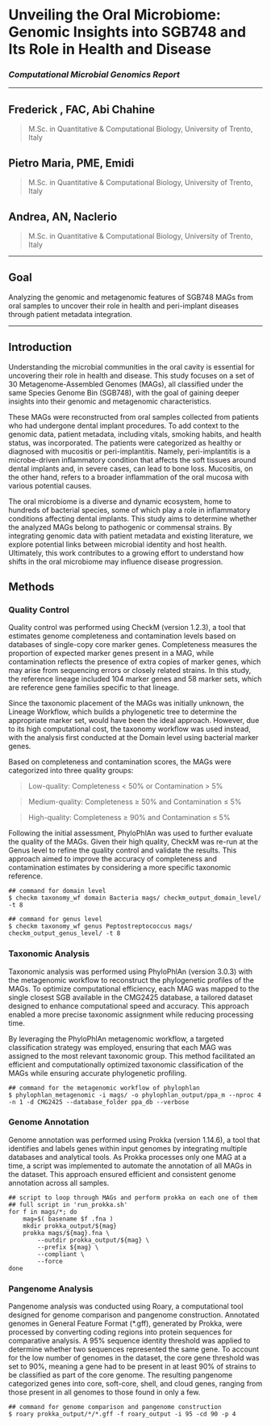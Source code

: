 # Unveiling the Oral Microbiome: Genomic Insights into SGB748 and Its Role in Health and Disease
### _Computational Microbial Genomics Report_

---
## Frederick , FAC, Abi Chahine
> M.Sc. in Quantitative & Computational Biology, University of Trento, Italy
## Pietro Maria, PME, Emidi
> M.Sc. in Quantitative & Computational Biology, University of Trento, Italy 
## Andrea, AN, Naclerio
> M.Sc. in Quantitative & Computational Biology, University of Trento, Italy

---

## Goal
Analyzing the genomic and metagenomic features of SGB748 MAGs from oral samples to uncover their role in health and peri-implant diseases through patient metadata integration.

---

## Introduction

Understanding the microbial communities in the oral cavity is essential for uncovering their role in health and disease. This study focuses on a set of 30 Metagenome-Assembled Genomes (MAGs), all classified under the same Species Genome Bin (SGB748), with the goal of gaining deeper insights into their genomic and metagenomic characteristics.  

These MAGs were reconstructed from oral samples collected from patients who had undergone dental implant procedures. To add context to the genomic data, patient metadata, including vitals, smoking habits, and health status, was incorporated. The patients were categorized as healthy or diagnosed with mucositis or peri-implantitis. Namely, peri-implantitis is a microbe-driven inflammatory condition that affects the soft tissues around dental implants and, in severe cases, can lead to bone loss. Mucositis, on the other hand, refers to a broader inflammation of the oral mucosa with various potential causes.  

The oral microbiome is a diverse and dynamic ecosystem, home to hundreds of bacterial species, some of which play a role in inflammatory conditions affecting dental implants. This study aims to determine whether the analyzed MAGs belong to pathogenic or commensal strains. By integrating genomic data with patient metadata and existing literature, we explore potential links between microbial identity and host health. Ultimately, this work contributes to a growing effort to understand how shifts in the oral microbiome may influence disease progression.

## Methods

### Quality Control
Quality control was performed using CheckM (version 1.2.3), a tool that estimates genome completeness and contamination levels based on databases of single-copy core marker genes. Completeness measures the proportion of expected marker genes present in a MAG, while contamination reflects the presence of extra copies of marker genes, which may arise from sequencing errors or closely related strains. In this study, the reference lineage included 104 marker genes and 58 marker sets, which are reference gene families specific to that lineage.

Since the taxonomic placement of the MAGs was initially unknown, the Lineage Workflow, which builds a phylogenetic tree to determine the appropriate marker set, would have been the ideal approach. However, due to its high computational cost, the taxonomy workflow was used instead, with the analysis first conducted at the Domain level using bacterial marker genes.

Based on completeness and contamination scores, the MAGs were categorized into three quality groups:  
>	Low-quality: Completeness < 50% or Contamination > 5%

>	Medium-quality: Completeness ≥ 50% and Contamination ≤ 5%

>	High-quality: Completeness ≥ 90% and Contamination ≤ 5%

Following the initial assessment, PhyloPhlAn was used to further evaluate the quality of the MAGs. Given their high quality, CheckM was re-run at the Genus level to refine the quality control and validate the results. This approach aimed to improve the accuracy of completeness and contamination estimates by considering a more specific taxonomic reference.

```
## command for domain level
$ checkm taxonomy_wf domain Bacteria mags/ checkm_output_domain_level/ -t 8  
```
```
## command for genus level
$ checkm taxonomy_wf genus Peptostreptococcus mags/ checkm_output_genus_level/ -t 8
```

### Taxonomic Analysis
Taxonomic analysis was performed using PhyloPhlAn (version 3.0.3) with the metagenomic workflow to reconstruct the phylogenetic profiles of the MAGs. To optimize computational efficiency, each MAG was mapped to the single closest SGB available in the CMG2425 database, a tailored dataset designed to enhance computational speed and accuracy. This approach enabled a more precise taxonomic assignment while reducing processing time.

By leveraging the PhyloPhlAn metagenomic workflow, a targeted classification strategy was employed, ensuring that each MAG was assigned to the most relevant taxonomic group. This method facilitated an efficient and computationally optimized taxonomic classification of the MAGs while ensuring accurate phylogenetic profiling.

```
## command for the metagenomic workflow of phylophlan
$ phylophlan_metagenomic -i mags/ -o phylophlan_output/ppa_m --nproc 4 -n 1 -d CMG2425 --database_folder ppa_db --verbose
```

### Genome Annotation
Genome annotation was performed using Prokka (version 1.14.6), a tool that identifies and labels genes within input genomes by integrating multiple databases and analytical tools. As Prokka processes only one MAG at a time, a script was implemented to automate the annotation of all MAGs in the dataset. This approach ensured efficient and consistent genome annotation across all samples.

```
## script to loop through MAGs and perform prokka on each one of them
## full script in 'run_prokka.sh'
for f in mags/*; do
    mag=$( basename $f .fna )
    mkdir prokka_output/${mag}
    prokka mags/${mag}.fna \
        --outdir prokka_output/${mag} \
        --prefix ${mag} \
        --compliant \
        --force
done
```

### Pangenome Analysis
Pangenome analysis was conducted using Roary, a computational tool designed for genome comparison and pangenome construction. Annotated genomes in General Feature Format (*.gff), generated by Prokka, were processed by converting coding regions into protein sequences for comparative analysis. A 95% sequence identity threshold was applied to determine whether two sequences represented the same gene. To account for the low number of genomes in the dataset, the core gene threshold was set to 90%, meaning a gene had to be present in at least 90% of strains to be classified as part of the core genome. The resulting pangenome categorized genes into core, soft-core, shell, and cloud genes, ranging from those present in all genomes to those found in only a few.

```
## command for genome comparison and pangenome construction
$ roary prokka_output/*/*.gff -f roary_output -i 95 -cd 90 -p 4
```